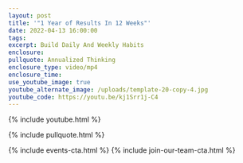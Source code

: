 ```yaml
---
layout: post
title: '"1 Year of Results In 12 Weeks"'
date: 2022-04-13 16:00:00
tags:
excerpt: Build Daily And Weekly Habits
enclosure:
pullquote: Annualized Thinking
enclosure_type: video/mp4
enclosure_time:
use_youtube_image: true
youtube_alternate_image: /uploads/template-20-copy-4.jpg
youtube_code: https://youtu.be/kj1Srr1j-C4
---
```

{% include youtube.html %}

{% include pullquote.html %}

{% include events-cta.html %} {% include join-our-team-cta.html %}
